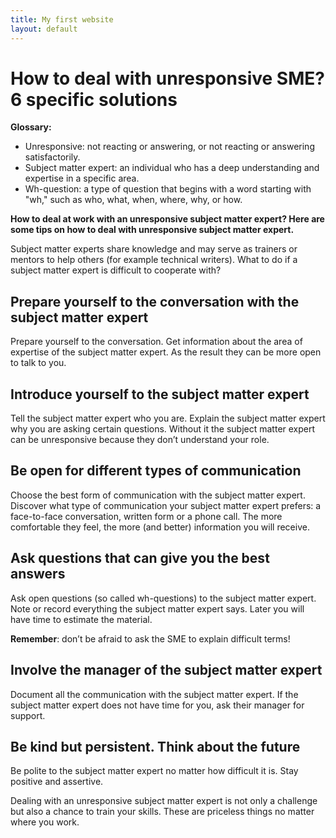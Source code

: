 ```yaml
---
title: My first website
layout: default
---
```


# How to deal with unresponsive SME? 6 specific solutions

**Glossary:**

- Unresponsive: not reacting or answering, or not reacting or answering satisfactorily.
- Subject matter expert: an individual who has a deep understanding and expertise in a specific area.
- Wh-question: a type of question that begins with a word starting with "wh," such as who, what, when, where, why, or how.

**How to deal at work with an unresponsive subject matter expert? Here are some tips on how to deal with unresponsive subject matter expert.**

Subject matter experts share knowledge and may serve as trainers or mentors to help others (for example technical writers). What to do if a subject matter expert is difficult to cooperate with?

## Prepare yourself to the conversation with the subject matter expert

Prepare yourself to the conversation. Get information about the area of expertise of the subject matter expert. As the result they can be more open to talk to you.

## Introduce yourself to the subject matter expert

Tell the subject matter expert who you are. Explain the subject matter expert why you are asking certain questions. Without it the subject matter expert can be unresponsive because they don’t understand your role.

## Be open for different types of communication

Choose the best form of communication with the subject matter expert. Discover what type of communication your subject matter expert prefers: a face-to-face conversation, written form or a phone call. The more comfortable they feel, the more (and better) information you will receive.

## Ask questions that can give you the best answers

Ask open questions (so called wh-questions) to the subject matter expert. Note or record everything the subject matter expert says. Later you will have time to estimate the material.

**Remember**: don’t be afraid to ask the SME to explain difficult terms!

## Involve the manager of the subject matter expert

Document all the communication with the subject matter expert. If the subject matter expert does not have time for you, ask their manager for support.

## Be kind but persistent. Think about the future

Be polite to the subject matter expert no matter how difficult it is. Stay positive and assertive.

Dealing with an unresponsive subject matter expert is not only a challenge but also a chance to train your skills. These are priceless things no matter where you work.
